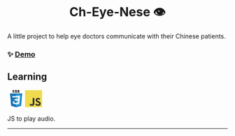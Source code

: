 <h1 align="center">Ch-Eye-Nese 👁️ </h1>
<p>
</p>

A little project to help eye doctors communicate with their Chinese patients.

### ✨ [Demo](https://weepotty.github.io/chinese/)

## Learning

<img src="https://raw.githubusercontent.com/devicons/devicon/master/icons/css3/css3-original-wordmark.svg" alt="css3" width="40" height="40"/><img src="https://raw.githubusercontent.com/devicons/devicon/master/icons/javascript/javascript-original.svg" alt="javascript" width="40" height="40"/>

JS to play audio.

---
